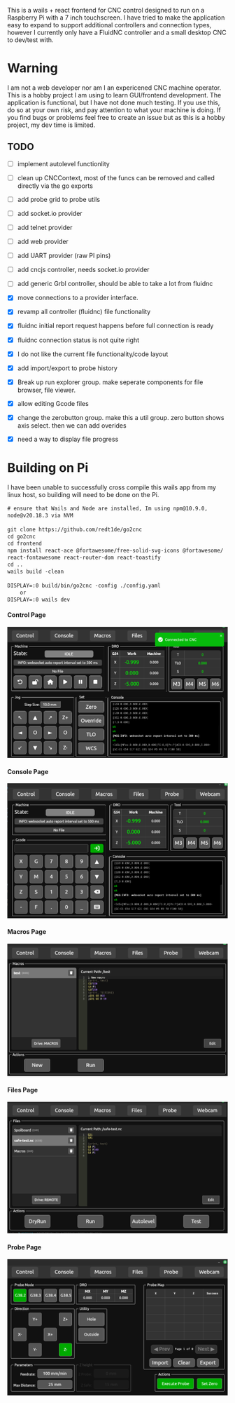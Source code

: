 
This is a wails + react frontend for CNC control designed to run on a Raspberry Pi with a 7 inch touchscreen. I have tried to make the application easy to expand to support additional controllers and connection types, however I currently only have a FluidNC controller and a small desktop CNC to dev/test with. 

# Warning
I am not a web developer nor am I an expericened CNC machine operator. This is a hobby project I am using to learn GUI/frontend development. The application is functional, but I have not done much testing. If you use this, do so at your own risk, and pay attention to what your machine is doing. If you find bugs or problems feel free to create an issue but as this is a hobby project, my dev time is limited.

## TODO
- [ ] implement autolevel functionlity
- [ ] clean up CNCContext, most of the funcs can be removed and called directly via the go exports
- [ ] add probe grid to probe utils
- [ ] add socket.io provider 
- [ ] add telnet provider
- [ ] add web provider
- [ ] add UART provider (raw PI pins)
- [ ] add cncjs controller, needs socket.io provider
- [ ] add generic Grbl controller, should be able to take a lot from fluidnc

- [x] move connections to a provider interface.
- [x] revamp all controller (fluidnc) file functionality
- [x] fluidnc initial report request happens before full connection is ready
- [x] fluidnc connection status is not quite right
- [x] I do not like the current file functionality/code layout
- [x] add import/export to probe history
- [x] Break up run explorer group. make seperate components for file browser, file viewer.
- [x] allow editing Gcode files
- [x] change the zerobutton group. make this a util group. zero button shows axis select. then we can add overides
- [x] need a way to display file progress


# Building on Pi
I have been unable to successfully cross compile this wails app from my linux host, so building will need to be done on the Pi.
```
# ensure that Wails and Node are installed, Im using npm@10.9.0, node@v20.18.3 via NVM

git clone https://github.com/redt1de/go2cnc
cd go2cnc
cd frontend
npm install react-ace @fortawesome/free-solid-svg-icons @fortawesome/ react-fontawesome react-router-dom react-toastify
cd ..
wails build -clean

DISPLAY=:0 build/bin/go2cnc -config ./config.yaml
    or
DISPLAY=:0 wails dev
```

#### Control Page
![Control Page](img/control.png)
#### Console Page
![Console Page](img/console.png)
#### Macros Page
![Macros Page](img/macros.png)
#### Files Page
![Files Page](img/files.png)
#### Probe Page
![probe Page](img/probe.png)
